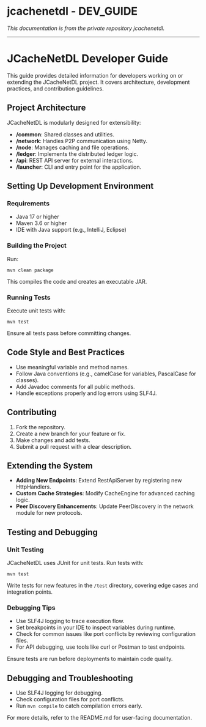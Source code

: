 # jcachenetdl - DEV_GUIDE

*This documentation is from the private repository jcachenetdl.*

---

# JCacheNetDL Developer Guide

This guide provides detailed information for developers working on or extending the JCacheNetDL project. It covers architecture, development practices, and contribution guidelines.

## Project Architecture

JCacheNetDL is modularly designed for extensibility:
- **/common**: Shared classes and utilities.
- **/network**: Handles P2P communication using Netty.
- **/node**: Manages caching and file operations.
- **/ledger**: Implements the distributed ledger logic.
- **/api**: REST API server for external interactions.
- **/launcher**: CLI and entry point for the application.

## Setting Up Development Environment

### Requirements
- Java 17 or higher
- Maven 3.6 or higher
- IDE with Java support (e.g., IntelliJ, Eclipse)

### Building the Project
Run:
```
mvn clean package
```
This compiles the code and creates an executable JAR.

### Running Tests
Execute unit tests with:
```
mvn test
```
Ensure all tests pass before committing changes.

## Code Style and Best Practices
- Use meaningful variable and method names.
- Follow Java conventions (e.g., camelCase for variables, PascalCase for classes).
- Add Javadoc comments for all public methods.
- Handle exceptions properly and log errors using SLF4J.

## Contributing
1. Fork the repository.
2. Create a new branch for your feature or fix.
3. Make changes and add tests.
4. Submit a pull request with a clear description.

## Extending the System
- **Adding New Endpoints**: Extend RestApiServer by registering new HttpHandlers.
- **Custom Cache Strategies**: Modify CacheEngine for advanced caching logic.
- **Peer Discovery Enhancements**: Update PeerDiscovery in the network module for new protocols.

## Testing and Debugging

### Unit Testing
JCacheNetDL uses JUnit for unit tests. Run tests with:
```
mvn test
```
Write tests for new features in the `/test` directory, covering edge cases and integration points.

### Debugging Tips
- Use SLF4J logging to trace execution flow.
- Set breakpoints in your IDE to inspect variables during runtime.
- Check for common issues like port conflicts by reviewing configuration files.
- For API debugging, use tools like curl or Postman to test endpoints.

Ensure tests are run before deployments to maintain code quality.

## Debugging and Troubleshooting
- Use SLF4J logging for debugging.
- Check configuration files for port conflicts.
- Run `mvn compile` to catch compilation errors early.

For more details, refer to the README.md for user-facing documentation.
